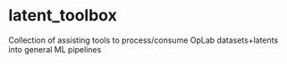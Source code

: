 # latent_toolbox
Collection of assisting tools to process/consume OpLab datasets+latents into general ML pipelines
